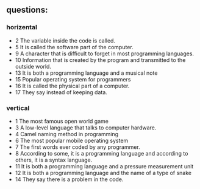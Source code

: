 ## questions:

### horizental
- 2 The variable inside the code is called.
- 5 It is called the software part of the computer.
- 9 A character that is difficult to forget in most programming languages.
- 10 Information that is created by the program and transmitted to the outside world.
- 13 It is both a programming language and a musical note
- 15 Popular operating system for programmers
- 16 It is called the physical part of a computer.
- 17 They say instead of keeping data.

### vertical
- 1 The most famous open world game
- 3 A low-level language that talks to computer hardware.
- 4 Camel naming method in programming
- 6 The most popular mobile operating system
- 7 The first words ever coded by any programmer.
- 8 According to some, it is a programming language and according to others, it is a syntax language.
- 11 It is both a programming language and a pressure measurement unit
- 12 It is both a programming language and the name of a type of snake
- 14 They say there is a problem in the code.
